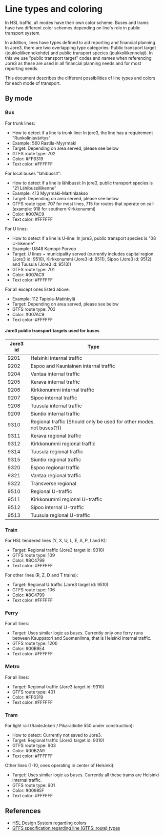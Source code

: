 # Line types and coloring

In HSL traffic, all modes have their own color scheme. Buses and trams have two different color schemes depending on line's role in public transport system.

In addition, lines have types defined to aid reporting and financial planning. In Jore3, there are two overlapping type categories: Public transport target (joukkoliikennekohde) and public transport species (joukkoliikennelaji). In this we use "public transport target" codes and names when referencing Jore3 as these are used in all financial planning needs and for most reporting needs.

This document describes the different possibilities of line types and colors for each mode of transport.

## By mode

### Bus

For trunk lines:
* How to detect if a line is trunk line: In jore3, the line has a requirement "Runkolinjaväritys"
* Example: 560 Rastila-Myyrmäki
* Target: Depending on area served, please see below
* GTFS route type: 702
* Color: #FF6319
* Text color: #FFFFFF

For local buses "lähibussit":
* How to detect if a line is lähibussi: In jore3, public transport species is "21 Lähibussiliikenne"
* Example: 413 Myyrmäki-Martinlaakso
* Target: Depending on area served, please see below
* GTFS route type: 707 for most lines, 715 for routes that operate on call (example: 918 for southern Kirkkonummi)
* Color: #007AC9
* Text color: #FFFFFF

For U lines:
* How to detect if a line is U-line: In jore3, public transport species is "08 U-liikenne"
* Example: U848 Kamppi-Porvoo
* Target: U lines + municipality served (currently includes capital region (Jore3 id: 9510), Kirkkonummi (Jore3 id: 9511), Sipoo (Jore3 id: 9512) and Tuusula (Jore3 id: 9513))
* GTFS route type: 701
* Color: #007AC9
* Text color: #FFFFFF

For all except ones listed above:
* Example: 112 Tapiola-Matinkylä
* Target: Depending on area served, please see below
* GTFS route type: 703
* Color: #007AC9
* Text color: #FFFFFF

#### Jore3 public transport targets used for buses
|Jore3 id|Type|
|--------|----|
|9201|Helsinki internal traffic|
|9202|Espoo and Kauniainen internal traffic|
|9204|Vantaa internal traffic|
|9205|Kerava internal traffic|
|9206|Kirkkonummi internal traffic|
|9207|Sipoo internal traffic|
|9208|Tuusula internal traffic|
|9209|Siuntio internal traffic|
|9310|Regional traffic (Should only be used for other modes, not buses(?))|
|9311|Kerava regional traffic|
|9312|Kirkkonummi regional traffic|
|9314|Tuusula regional traffic|
|9315|Siuntio regional traffic|
|9320|Espoo regional traffic|
|9321|Vantaa regional traffic|
|9322|Transverse regional|
|9510|Regional U-traffic|
|9511|Kirkkonummi regional U-traffic|
|9512|Sipoo internal U-traffic|
|9513|Tuusula regional U-traffic|

### Train

For HSL tendered lines (Y, X, U, L, E, A, P, I and K):
* Target: Regional traffic (Jore3 target id: 9310)
* GTFS route type: 109
* Color: #8C4799
* Text color: #FFFFFF

For other lines (R, Z, D and T trains):
* Target: Regional U traffic (Jore3 target id: 9510)
* GTFS route type: 106
* Color: #8C4799
* Text color: #FFFFFF

### Ferry

For all lines:
* Target: Uses similar logic as buses. Currently only one ferry runs between Kauppatori and Suomenlinna, that is Helsinki internal traffic.
* GTFS route type: 1200
* Color: #00B9E4
* Text color: #FFFFFF

### Metro

For all lines:
* Target: Regional traffic (Jore3 target id: 9310)
* GTFS route type: 401
* Color: #FF6319
* Text color: #FFFFFF

### Tram

For light rail (RaideJokeri / Pikaraitiotie 550 under construction):
* How to detect: Currently not saved to Jore3.
* Target: Regional traffic (Jore3 target id: 9310)
* GTFS route type: 903
* Color: #00B2A9
* Text color: #FFFFFF

Other lines (1-10, ones operating in center of Helsinki):
* Target: Uses similar logic as buses. Currently all these trams are Helsinki internal traffic.
* GTFS route type: 901
* Color: #00985F
* Text color: #FFFFFF


## References

* [HSL Design System regarding colors](https://tyyliopas.hsl.fi/d/h8JR9dHeqfgd/braendi#/visuaalinen-ilme/vaerit)
* [GTFS specification regarding line (GTFS: route) types](https://developers.google.com/transit/gtfs/reference/extended-route-types)
